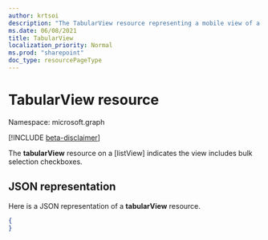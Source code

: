 ```yaml
---
author: krtsoi
description: "The TabularView resource representing a mobile view of a list"
ms.date: 06/08/2021
title: TabularView
localization_priority: Normal
ms.prod: "sharepoint"
doc_type: resourcePageType
---
```

# TabularView resource

Namespace: microsoft.graph

[!INCLUDE [beta-disclaimer](../../includes/beta-disclaimer.md)]

The **tabularView** resource on a [listView] indicates the view includes bulk selection checkboxes.

## JSON representation

Here is a JSON representation of a **tabularView** resource.
<!-- { "blockType": "resource", "@odata.type": "microsoft.graph.tabularView" } -->

```json
{
}
```

<!-- {
  "type": "#page.annotation",
  "description": "",
  "keywords": "",
  "section": "documentation",
  "tocPath": "Resources/TabularView"
} -->
